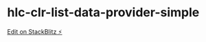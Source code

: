 # hlc-clr-list-data-provider-simple

[Edit on StackBlitz ⚡️](https://stackblitz.com/edit/hlc-clr-list-data-provider-simple)